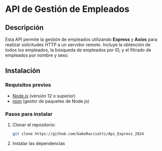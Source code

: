 # API de Gestión de Empleados

## Descripción
Esta API permite la gestión de empleados utilizando **Express** y **Axios** para realizar solicitudes HTTP a un servidor remoto. Incluye la obtención de todos los empleados, la búsqueda de empleados por ID, y el filtrado de empleados por nombre y sexo.

## Instalación

### Requisitos previos
- [Node.js](https://nodejs.org/) (versión 12 o superior)
- [npm](https://www.npmjs.com/) (gestor de paquetes de Node.js)

### Pasos para instalar
1. Clonar el repositorio:
   ```bash
   git clone https://github.com/GaboRacciatti/Api_Express_2024
2. Instalar las dependencias
    
